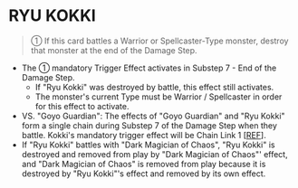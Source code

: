 
# RYU KOKKI  
> ① If this card battles a Warrior or Spellcaster-Type monster, destroy that monster at the end of the Damage Step.

*   The ① mandatory Trigger Effect activates in Substep 7 - End of the Damage Step.
    *   If "Ryu Kokki" was destroyed by battle, this effect still activates.
    *   The monster's current Type must be Warrior / Spellcaster in order for this effect to activate.
*   VS. "Goyo Guardian": The effects of "Goyo Guardian" and "Ryu Kokki" form a single chain during Substep 7 of the Damage Step when they battle. Kokki's mandatory trigger effect will be Chain Link 1 \[[REF](https://www.pojo.biz/board/showthread.php?t=627818)\].
*   If "Ryu Kokki" battles with "Dark Magician of Chaos", "Ryu Kokki" is destroyed and removed from play by "Dark Magician of Chaos"' effect, and "Dark Magician of Chaos" is removed from play because it is destroyed by "Ryu Kokki"'s effect and removed by its own effect.

  